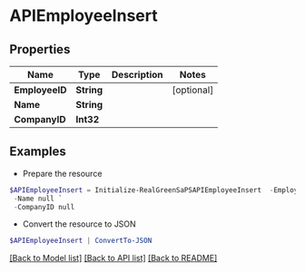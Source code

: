 # APIEmployeeInsert
## Properties

Name | Type | Description | Notes
------------ | ------------- | ------------- | -------------
**EmployeeID** | **String** |  | [optional] 
**Name** | **String** |  | 
**CompanyID** | **Int32** |  | 

## Examples

- Prepare the resource
```powershell
$APIEmployeeInsert = Initialize-RealGreenSaPSAPIEmployeeInsert  -EmployeeID null `
 -Name null `
 -CompanyID null
```

- Convert the resource to JSON
```powershell
$APIEmployeeInsert | ConvertTo-JSON
```

[[Back to Model list]](../README.md#documentation-for-models) [[Back to API list]](../README.md#documentation-for-api-endpoints) [[Back to README]](../README.md)

